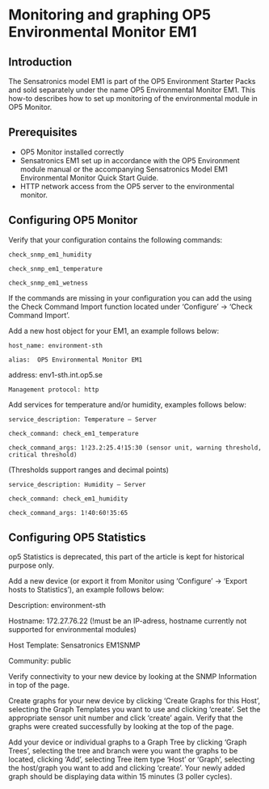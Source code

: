 # Monitoring and graphing OP5 Environmental Monitor EM1

## **Introduction**

The Sensatronics model EM1 is part of the OP5 Environment Starter Packs and sold separately under the name OP5 Environmental Monitor EM1. This how-to describes how to set up monitoring of the environmental module in OP5 Monitor.

## **Prerequisites**

- OP5 Monitor installed correctly
- Sensatronics EM1 set up in accordance with the OP5 Environment module manual or the accompanying Sensatronics Model EM1 Environmental Monitor Quick Start Guide.
- HTTP network access from the OP5 server to the environmental monitor.

## **Configuring OP5 Monitor**

Verify that your configuration contains the following commands:

    check_snmp_em1_humidity

    check_snmp_em1_temperature

    check_snmp_em1_wetness

If the commands are missing in your configuration you can add the using the Check Command Import function located under ‘Configure’ -\> ‘Check Command Import’.

Add a new host object for your EM1, an example follows below:

    host_name: environment-sth

    alias:  OP5 Environmental Monitor EM1

address: env1-sth.int.op5.se

    Management protocol: http

Add services for temperature and/or humidity, examples follows below:

    service_description: Temperature – Server

    check_command: check_em1_temperature

    check_command_args: 1!23.2:25.4!15:30 (sensor unit, warning threshold, critical threshold)

(Thresholds support ranges and decimal points)

    service_description: Humidity – Server

    check_command: check_em1_humidity

    check_command_args: 1!40:60!35:65

## **Configuring OP5 Statistics**

op5 Statistics is deprecated, this part of the article is kept for historical purpose only.

Add a new device (or export it from Monitor using ‘Configure’ -\> ‘Export hosts to Statistics’), an example follows below:

Description: environment-sth

Hostname: 172.27.76.22 (!must be an IP-adress, hostname currently not supported for environmental modules)

Host Template: Sensatronics EM1SNMP

Community: public

Verify connectivity to your new device by looking at the SNMP Information in top of the page.

Create graphs for your new device by clicking ‘Create Graphs for this Host’, selecting the Graph Templates you want to use and clicking ‘create’. Set the appropriate sensor unit number and click ‘create’ again. Verify that the graphs were created successfully by looking at the top of the page.

Add your device or individual graphs to a Graph Tree by clicking ‘Graph Trees’, selecting the tree and branch were you want the graphs to be located, clicking ‘Add’, selecting Tree item type ‘Host’ or ‘Graph’, selecting the host/graph you want to add and clicking ‘create’. Your newly added graph should be displaying data within 15 minutes (3 poller cycles).
